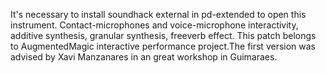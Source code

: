 It's necessary to install soundhack external in pd-extended to open this instrument. Contact-microphones and voice-microphone interactivity, additive synthesis, granular synthesis, freeverb effect.
This patch belongs to AugmentedMagic interactive performance project.The first version was advised by Xavi Manzanares in an great workshop in Guimaraes.
